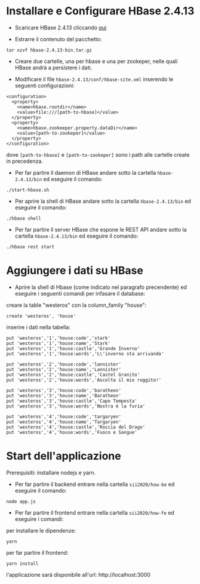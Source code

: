 # Installare e Configurare HBase 2.4.13

* Scaricare HBase 2.4.13 cliccando [qui](https://downloads.apache.org/hbase/2.4.13/hbase-2.4.13-bin.tar.gz)


* Estrarre il contenuto del pacchetto:
```
tar xzvf hbase-2.4.13-bin.tar.gz
```


* Creare due cartelle, una per hbase e una per zookeper, nelle quali HBase andrà a persistere i dati.


* Modificare il file `hbase-2.4.13/conf/hbase-site.xml` inserendo le seguenti configurazioni:

```
<configuration>
  <property>
    <name>hbase.rootdir</name>
    <value>file:///[path-to-hbase]</value>
  </property>
  <property>
    <name>hbase.zookeeper.property.dataDir</name>
    <value>[path-to-zookeper]</value>
  </property>
</configuration>
```
dove `[path-to-hbase]` e `[path-to-zookeper]` sono i path alle cartelle create in precedenza.


* Per far partire il daemon di HBase andare sotto la cartella `hbase-2.4.13/bin` ed eseguire il comando:

```
./start-hbase.sh
```


* Per aprire la shell di HBase andare sotto la cartella `hbase-2.4.13/bin` ed eseguire il comando:

```
./hbase shell
```

* Per far partire il server HBase che espone le REST API andare sotto la cartella `hbase-2.4.13/bin` ed eseguire il comando:

```
./hbase rest start
```

# Aggiungere i dati su HBase

* Aprire la shell di Hbase (come indicato nel paragrafo precendente) ed eseguire i seguenti comandi per infasare il database:

creare la table "westeros" con la column_family "house":

```
create 'westeros', 'house'
```

inserire i dati nella tabella:

```
put 'westeros','1','house:code','stark'
put 'westeros','1','house:name','Stark'
put 'westeros','1','house:castle','Grande Inverno'
put 'westeros','1','house:words','L\'inverno sta arrivando'

put 'westeros','2','house:code','lannister'
put 'westeros','2','house:name','Lannister'
put 'westeros','2','house:castle','Castel Granito'
put 'westeros','2','house:words','Ascolta il mio ruggito!'

put 'westeros','3','house:code','baratheon'
put 'westeros','3','house:name','Baratheon'
put 'westeros','3','house:castle','Capo Tempesta'
put 'westeros','3','house:words','Nostra è la furia'

put 'westeros','4','house:code','targaryen'
put 'westeros','4','house:name','Targaryen'
put 'westeros','4','house:castle','Roccia del Drago'
put 'westeros','4','house:words','Fuoco e Sangue'
```

# Start dell'applicazione

Prerequisiti: installare nodejs e yarn.

* Per far partire il backend entrare nella cartella `sii2020/how-be` ed eseguire il comando:

```
node app.js
```

* Per far partire il frontend entrare nella cartella `sii2020/how-fe` ed eseguire i comandi:

per installare le dipendenze:

```
yarn
```

per far partire il frontend:

```
yarn install
```

l'applicazione sarà disponibile all'url: http://localhost:3000
